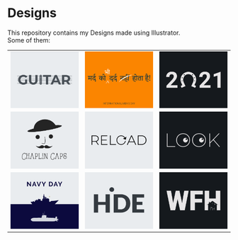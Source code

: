 # Designs
This repository contains my Designs made using Illustrator.<br>
Some of them:<br>
<table>
<tr><td><img src="./2020-12/png/02.12.2020.png"></td><td><img src="./2020-11/png/19.11.2020.png"></td><td><img src="./2021-01/png/01.01.2021.png"></td></tr>
<tr><td><img src="./2020-11/png/18.11.2020.png"></td><td><img src="./2020-11/png/25.11.2020.png"></td><td><img src="./2021-01/png/16.01.2021.png"></td></tr>
<tr><td><img src="./2020-12/png/04.12.2020.png"></td><td><img src="./2020-11/png/23.11.2020.png"></td><td><img src="./2021-01/png/05.01.2021.png"></td></tr>
</table>
